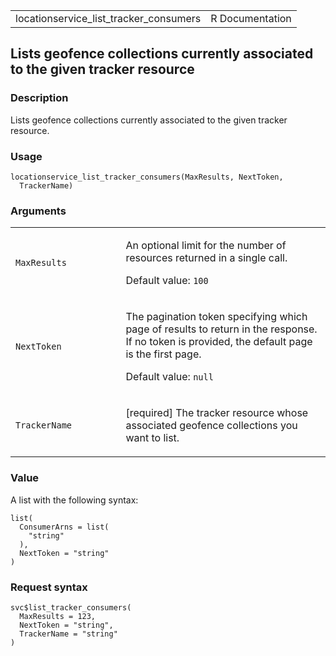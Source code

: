 <table style="width: 100%;">
<tbody>
<tr class="odd">
<td>locationservice_list_tracker_consumers</td>
<td style="text-align: right;">R Documentation</td>
</tr>
</tbody>
</table>

## Lists geofence collections currently associated to the given tracker resource

### Description

Lists geofence collections currently associated to the given tracker
resource.

### Usage

    locationservice_list_tracker_consumers(MaxResults, NextToken,
      TrackerName)

### Arguments

<table>
<colgroup>
<col style="width: 35%" />
<col style="width: 65%" />
</colgroup>
<tbody>
<tr class="odd">
<td><code
id="locationservice_list_tracker_consumers_:_MaxResults">MaxResults</code></td>
<td><p>An optional limit for the number of resources returned in a
single call.</p>
<p>Default value: <code>100</code></p></td>
</tr>
<tr class="even">
<td><code
id="locationservice_list_tracker_consumers_:_NextToken">NextToken</code></td>
<td><p>The pagination token specifying which page of results to return
in the response. If no token is provided, the default page is the first
page.</p>
<p>Default value: <code>null</code></p></td>
</tr>
<tr class="odd">
<td><code
id="locationservice_list_tracker_consumers_:_TrackerName">TrackerName</code></td>
<td><p>[required] The tracker resource whose associated geofence
collections you want to list.</p></td>
</tr>
</tbody>
</table>

### Value

A list with the following syntax:

    list(
      ConsumerArns = list(
        "string"
      ),
      NextToken = "string"
    )

### Request syntax

    svc$list_tracker_consumers(
      MaxResults = 123,
      NextToken = "string",
      TrackerName = "string"
    )
